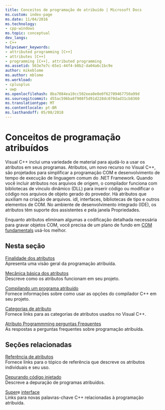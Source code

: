 ```yaml
---
title: Conceitos de programação de atribuído | Microsoft Docs
ms.custom: index-page
ms.date: 11/04/2016
ms.technology:
- cpp-windows
ms.topic: conceptual
dev_langs:
- C++
helpviewer_keywords:
- attributed programming [C++]
- attributes [C++]
- programming [C++], attributed programming
ms.assetid: 563e7e7c-65e1-44f4-b0b2-da04a6c1bc9e
author: mikeblome
ms.author: mblome
ms.workload:
- cplusplus
- uwp
ms.openlocfilehash: 8ba7084ea10cc502eea0e0e0f62709467750a99d
ms.sourcegitcommit: d55ac596ba8f908f5d91d228dc070dad31cb8360
ms.translationtype: MT
ms.contentlocale: pt-BR
ms.lasthandoff: 05/08/2018
---
```

# <a name="attributed-programming-concepts"></a>Conceitos de programação atribuídos
Visual C++ inclui uma variedade de material para ajudá-lo a usar os atributos em seus programas. Atributos, um novo recurso no Visual C++, são projetados para simplificar a programação COM e desenvolvimento de tempo de execução de linguagem comum do .NET Framework. Quando você incluir atributos nos arquivos de origem, o compilador funciona com bibliotecas de vínculo dinâmico (DLL) para inserir código ou modificar o código nos arquivos de objeto gerado do provedor. Há atributos que auxiliam na criação de arquivos. idl, interfaces, bibliotecas de tipo e outros elementos de COM. No ambiente de desenvolvimento integrado (IDE), os atributos têm suporte dos assistentes e pela janela Propriedades.  
  
 Enquanto atributos eliminam algumas a codificação detalhada necessária para gravar objetos COM, você precisa de um plano de fundo em [COM fundamentals](http://msdn.microsoft.com/library/windows/desktop/ms694363) usá-los melhor.  
  
## <a name="in-this-section"></a>Nesta seção  
 [Finalidade dos atributos](../windows/purpose-of-attributes.md)  
 Apresenta uma visão geral da programação atribuída.  
  
 [Mecânica básica dos atributos](../windows/basic-mechanics-of-attributes.md)  
 Descreve como os atributos funcionam em seu projeto.  
  
 [Compilando um programa atribuído](../windows/building-an-attributed-program.md)  
 Fornece informações sobre como usar as opções do compilador C++ em seu projeto.  
  
 [Categorias de atributo](../windows/attribute-categories.md)  
 Fornece links para as categorias de atributos usados no Visual C++.  
  
 [Atributo Programmming perguntas Frequentes](../windows/attribute-programming-faq.md)  
 As respostas a perguntas frequentes sobre programação atribuída.  
  
## <a name="related-sections"></a>Seções relacionadas  
 [Referência de atributos](../windows/cpp-attributes-reference.md)  
 Fornece links para o tópico de referência que descreve os atributos individuais e seu uso.  
  
 [Depurando código injetado](/visualstudio/debugger/how-to-debug-injected-code)  
 Descreve a depuração de programas atribuídos.  
  
 [Super](../cpp/super.md)e [interface](../cpp/interface.md)  
 Links para novas palavras-chave C++ relacionadas à programação atribuída.  
  
